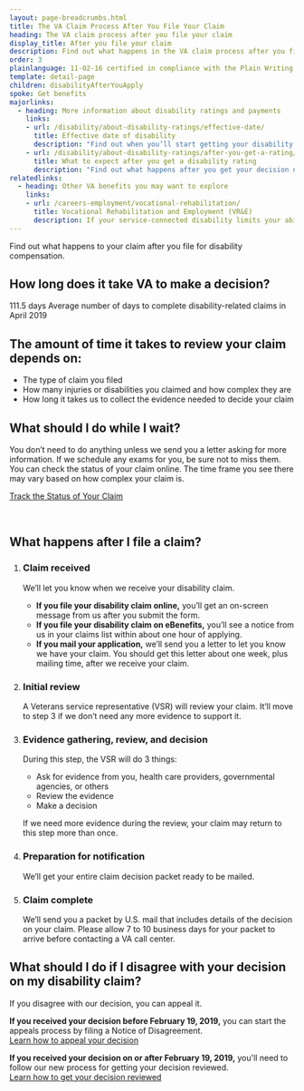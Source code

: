 ```yaml
---
layout: page-breadcrumbs.html
title: The VA Claim Process After You File Your Claim
heading: The VA claim process after you file your claim
display_title: After you file your claim
description: Find out what happens in the VA claim process after you file your claim. Learn about the steps in the VA disability claim processing timeline and how long it takes, on average, to get your VA disability rating.
order: 3
plainlanguage: 11-02-16 certified in compliance with the Plain Writing Act
template: detail-page
children: disabilityAfterYouApply
spoke: Get benefits
majorlinks:
  - heading: More information about disability ratings and payments
    links:
    - url: /disability/about-disability-ratings/effective-date/
      title: Effective date of disability
      description: "Find out when you’ll start getting your disability payments."
    - url: /disability/about-disability-ratings/after-you-get-a-rating/
      title: What to expect after you get a disability rating
      description: "Find out what happens after you get your decision notice with your rating."
relatedlinks:
  - heading: Other VA benefits you may want to explore
    links:
    - url: /careers-employment/vocational-rehabilitation/
      title: Vocational Rehabilitation and Employment (VR&E)
      description: If your service-connected disability limits your ability to work or prevents you from working, find out if you can get VR&E benefits and services—like help exploring employment options and getting more training if required.
---
```


<div class="va-introtext">

Find out what happens to your claim after you file for disability compensation.

</div>

## How long does it take VA to make a decision?

<div class="card information" markdown="0">
<span class="number">111.5 days</span>
<span class="description">Average number of days to complete disability-related claims in April 2019</span>
</div>

## The amount of time it takes to review your claim depends on:

- The type of claim you filed
- How many injuries or disabilities you claimed and how complex they are
- How long it takes us to collect the evidence needed to decide your claim

## What should I do while I wait?

You don’t need to do anything unless we send you a letter asking for more information. If we schedule any exams for you, be sure not to miss them. You can check the status of your claim online. The time frame you see there may vary based on how complex your claim is.

<a class="usa-button-primary" href="/claim-or-appeal-status">Track the Status of Your Claim</a>

<div markdown="0"><br></div>

## What happens after I file a claim?

<ol class="process">
<li class="process-step list-one">

### Claim received
We’ll let you know when we receive your disability claim.
- **If you file your disability claim online,** you’ll get an on-screen message from us after you submit the form. <br>
- **If you file your disability claim on eBenefits,** you’ll see a notice from us in your claims list within about one hour of applying.<br>
- **If you mail your application,** we’ll send you a letter to let you know we have your claim. You should get this letter about one week, plus mailing time, after we receive your claim.


</li>

<li class="process-step list-two">

### Initial review

A Veterans service representative (VSR) will review your claim. It’ll move to step 3 if we don’t need any more evidence to support it.

</li>

<li class="process-step list-three">

### Evidence gathering, review, and decision

During this step, the VSR will do 3 things:

- Ask for evidence from you, health care providers, governmental agencies, or others
- Review the evidence
- Make a decision

If we need more evidence during the review, your claim may return to this step more than once.

</li>

<li class="process-step list-four">

### Preparation for notification

We’ll get your entire claim decision packet ready to be mailed.

</li>

<li class="process-step list-five">

### Claim complete

We’ll send you a packet by U.S. mail that includes details of the decision on your claim. Please allow 7 to 10 business days for your packet to arrive before contacting a VA call center.

</li>
</ol>

## What should I do if I disagree with your decision on my disability claim?

If you disagree with our decision, you can appeal it.

**If you received your decision before February 19, 2019,** you can start the appeals process by filing a Notice of Disagreement. <br>
[Learn how to appeal your decision](/disability/file-an-appeal/)

**If you received your decision on or after February 19, 2019,** you'll need to follow our new process for getting your decision reviewed. <br>
[Learn how to get your decision reviewed](/decision-reviews/)

<div markdown="0"><br></div>
